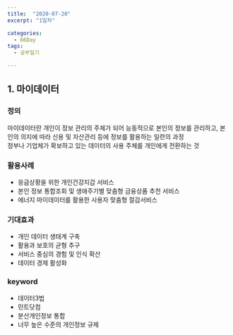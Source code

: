 ```yaml
---
title:  "2020-07-20"
excerpt: "1일차"

categories:
  - 66Day
tags:
  - 공부일기

---
```


## 1. 마이데이터

### 정의
마이데이터란 개인이 정보 관리의 주체가 되어 능동적으로 본인의 정보를 관리하고, 본인의 의지에 따라 신용 및 자산관리 등에 정보를 활용하는 일련의 과정  
정부나 기업체가 확보하고 있는 데이터의 사용 주체를 개인에게 전환하는 것  

### 활용사례
- 응급상황을 위한 개인건강지갑 서비스
- 본인 정보 통합조회 및 생애주기별 맞춤형 금융상품 추천 서비스
- 에너지 마이데이터를 활용한 사용자 맞춤형 절감서비스

### 기대효과
- 개인 데이터 생태계 구축
- 활용과 보호의 균형 추구
- 서비스 중심의 경험 및 인식 확산
- 데이터 경제 활성화

### keyword
- 데이터3법
- 민트닷컴
- 분산개인정보 통합
- 너무 높은 수준의 개인정보 규제 
